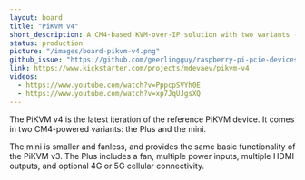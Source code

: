 ```yaml
---
layout: board
title: "PiKVM v4"
short_description: A CM4-based KVM-over-IP solution with two variants - mini and plus.
status: production
picture: "/images/board-pikvm-v4.png"
github_issue: "https://github.com/geerlingguy/raspberry-pi-pcie-devices/issues/496"
link: https://www.kickstarter.com/projects/mdevaev/pikvm-v4
videos:
  - https://www.youtube.com/watch?v=PppcpSVYh0E
  - https://www.youtube.com/watch?v=xp7JqUJgsXQ
---
```

The PiKVM v4 is the latest iteration of the reference PiKVM device. It comes in two CM4-powered variants: the Plus and the mini.

The mini is smaller and fanless, and provides the same basic functionality of the PiKVM v3. The Plus includes a fan, multiple power inputs, multiple HDMI outputs, and optional 4G or 5G cellular connectivity.
